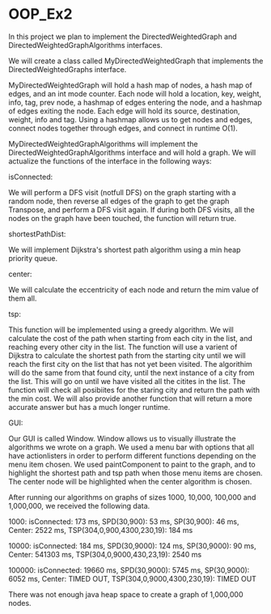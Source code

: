 # OOP_Ex2
In this project we plan to implement the DirectedWeightedGraph and DirectedWeightedGraphAlgorithms interfaces. 

We will create a class called MyDirectedWeightedGraph that implements the DirectedWeightedGraphs interface.

MyDirectedWeightedGraph will hold a hash map of nodes, a hash map of edges, and an int mode counter. Each node will hold a location, key, weight, info, tag, prev node, a hashmap of edges entering the node, and a hashmap of edges exiting the node. Each edge will hold its source, destination, weight, info and tag. Using a hashmap allows us to get nodes and edges, connect nodes together through edges, and connect in runtime O(1).

MyDirectedWeightedGraphAlgorithms will implement the DirectedWeightedGraphAlgorithms interface and will hold a graph. We will actualize the functions of the interface in the following ways:

isConnected: 

We will perform a DFS visit (notfull DFS) on the graph starting with a random node, then reverse all edges of the graph to get the graph Transpose, and perform a DFS visit again. If during both DFS visits, all the nodes on the graph have been touched, the function will return true.

shortestPathDist: 

We will implement Dijkstra's shortest path algorithm using a min heap priority queue. 

center:

We will calculate the eccentricity of each node and return the mim value of them all. 

tsp:

This function will be implemented using a greedy algorithm. We will calculate the cost of the path when starting from each city in the list, and reaching every other city in the list. The function will use a varient of Dijkstra to calculate the shortest path from the starting city until we will reach the first city on the list that has not yet been visited. The algorithim will do the same from that found city, until the next instance of a city from the list. This will go on until we have visited all the citites in the list. The function will check all posibiites for the staring city and return the path with the min cost. We will also provide another function that will return a more accurate answer but has a much longer runtime.

GUI:

Our GUI is called Window. Window allows us to visually illustrate the algorithms we wrote on a graph. We used a menu bar with options that all have actionlisters in order to perform different functions depending on the menu item chosen. We used paintComponent to paint to the graph, and to highlight the shortest path and tsp path when those menu items are chosen. The center node will be highlighted when the center algorithm is chosen.

After running our algorithms on graphs of sizes 1000, 10,000, 100,000 and 1,000,000, we received the following data.

1000: isConnected: 173 ms, SPD(30,900): 53 ms, SP(30,900): 46 ms, Center: 2522 ms, TSP(304,0,900,4300,230,19): 184 ms

10000: isConnected: 184 ms, SPD(30,9000): 124 ms, SP(30,9000): 90 ms, Center: 541303 ms, TSP(304,0,9000,430,23,19): 2540 ms

100000: isConnected: 19660 ms, SPD(30,9000): 5745 ms, SP(30,9000): 6052 ms, Center: TIMED OUT, TSP(304,0,9000,4300,230,19): TIMED OUT

There was not enough java heap space to create a graph of 1,000,000 nodes. 
